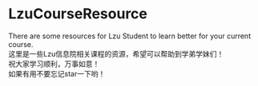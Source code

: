 # LzuCourseResource
There are some resources for Lzu Student to learn better for your current course.  
这里是一些Lzu信息院相关课程的资源，希望可以帮助到学弟学妹们！  
祝大家学习顺利，万事如意！  
如果有用不要忘记star一下哟！  
